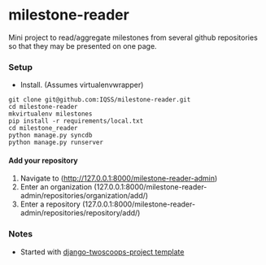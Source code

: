 milestone-reader
================

Mini project to read/aggregate milestones from several github repositories so that they may be presented on one page.

### Setup

* Install.  (Assumes virtualenvwrapper)

```
git clone git@github.com:IQSS/milestone-reader.git
cd milestone-reader
mkvirtualenv milestones
pip install -r requirements/local.txt
cd milestone_reader
python manage.py syncdb
python manage.py runserver
```

#### Add your repository

1. Navigate to (http://127.0.0.1:8000/milestone-reader-admin)
1. Enter an organization (127.0.0.1:8000/milestone-reader-admin/repositories/organization/add/)
1. Enter a repository (127.0.0.1:8000/milestone-reader-admin/repositories/repository/add/)



### Notes

* Started with [django-twoscoops-project template](https://github.com/twoscoops/django-twoscoops-project)


